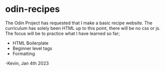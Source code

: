 # odin-recipes
The Odin Project has requested that I make a basic recipe website.
The curriculum has solely been HTML up to this point, there will be no css or js. The focus will be to practice what I have learned so far;
- HTML Boilerplate
- Beginner level tags
- Formatting

-Kevin, Jan 4th 2023